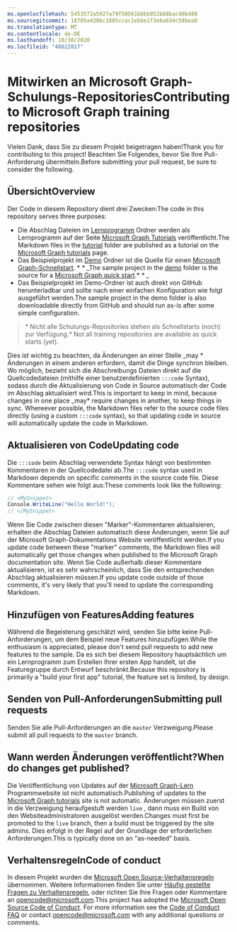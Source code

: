 ```yaml
---
ms.openlocfilehash: 5453572a5927a79f50561bbbb052b88bac40b480
ms.sourcegitcommit: 18785a430bc1885ccac1ebbe1f3eba634c58bea8
ms.translationtype: MT
ms.contentlocale: de-DE
ms.lasthandoff: 10/30/2020
ms.locfileid: "48822817"
---
```

# <a name="contributing-to-microsoft-graph-training-repositories"></a><span data-ttu-id="a0b31-101">Mitwirken an Microsoft Graph-Schulungs-Repositories</span><span class="sxs-lookup"><span data-stu-id="a0b31-101">Contributing to Microsoft Graph training repositories</span></span>

<span data-ttu-id="a0b31-102">Vielen Dank, dass Sie zu diesem Projekt beigetragen haben!</span><span class="sxs-lookup"><span data-stu-id="a0b31-102">Thank you for contributing to this project!</span></span> <span data-ttu-id="a0b31-103">Beachten Sie Folgendes, bevor Sie Ihre Pull-Anforderung übermitteln.</span><span class="sxs-lookup"><span data-stu-id="a0b31-103">Before submitting your pull request, be sure to consider the following.</span></span>

## <a name="overview"></a><span data-ttu-id="a0b31-104">Übersicht</span><span class="sxs-lookup"><span data-stu-id="a0b31-104">Overview</span></span>

<span data-ttu-id="a0b31-105">Der Code in diesem Repository dient drei Zwecken:</span><span class="sxs-lookup"><span data-stu-id="a0b31-105">The code in this repository serves three purposes:</span></span>

- <span data-ttu-id="a0b31-106">Die Abschlag Dateien im [Lernprogramm](/tutorial) Ordner werden als Lernprogramm auf der Seite [Microsoft Graph Tutorials](https://docs.microsoft.com/graph/tutorials) veröffentlicht.</span><span class="sxs-lookup"><span data-stu-id="a0b31-106">The Markdown files in the [tutorial](/tutorial) folder are published as a tutorial on the [Microsoft Graph tutorials](https://docs.microsoft.com/graph/tutorials) page.</span></span>
- <span data-ttu-id="a0b31-107">Das Beispielprojekt im [Demo](/demo) Ordner ist die Quelle für einen [Microsoft Graph-Schnellstart](https://developer.microsoft.com/graph/quick-start). \* *\** _</span><span class="sxs-lookup"><span data-stu-id="a0b31-107">The sample project in the [demo](/demo) folder is the source for a [Microsoft Graph quick start](https://developer.microsoft.com/graph/quick-start).\* *\** _</span></span>
- <span data-ttu-id="a0b31-108">Das Beispielprojekt im Demo-Ordner ist auch direkt von GitHub herunterladbar und sollte nach einer einfachen Konfiguration wie folgt ausgeführt werden.</span><span class="sxs-lookup"><span data-stu-id="a0b31-108">The sample project in the demo folder is also downloadable directly from GitHub and should run as-is after some simple configuration.</span></span>

> <span data-ttu-id="a0b31-109">_*\**_ Nicht alle Schulungs-Repositories stehen als Schnellstarts (noch) zur Verfügung.</span><span class="sxs-lookup"><span data-stu-id="a0b31-109">_*\**_ Not all training repositories are available as quick starts (yet).</span></span>

<span data-ttu-id="a0b31-110">Dies ist wichtig zu beachten, da Änderungen an einer Stelle _may \* Änderungen in einem anderen erfordern, damit die Dinge synchron bleiben. Wo möglich, bezieht sich die Abschreibungs Dateien direkt auf die Quellcodedateien (mithilfe einer benutzerdefinierten `:::code` Syntax), sodass durch die Aktualisierung von Code in Source automatisch der Code im Abschlag aktualisiert wird.</span><span class="sxs-lookup"><span data-stu-id="a0b31-110">This is important to keep in mind, because changes in one place _may\* require changes in another, to keep things in sync. Whereever possible, the Markdown files refer to the source code files directly (using a custom `:::code` syntax), so that updating code in source will automatically update the code in Markdown.</span></span>

## <a name="updating-code"></a><span data-ttu-id="a0b31-111">Aktualisieren von Code</span><span class="sxs-lookup"><span data-stu-id="a0b31-111">Updating code</span></span>

<span data-ttu-id="a0b31-112">Die `:::code` beim Abschlag verwendete Syntax hängt von bestimmten Kommentaren in der Quellcodedatei ab.</span><span class="sxs-lookup"><span data-stu-id="a0b31-112">The `:::code` syntax used in Markdown depends on specific comments in the source code file.</span></span> <span data-ttu-id="a0b31-113">Diese Kommentare sehen wie folgt aus:</span><span class="sxs-lookup"><span data-stu-id="a0b31-113">These comments look like the following:</span></span>

```csharp
// <MySnippet>
Console.WriteLine("Hello World!");
// </MySnippet>
```

<span data-ttu-id="a0b31-114">Wenn Sie Code zwischen diesen "Marker"-Kommentaren aktualisieren, erhalten die Abschlag Dateien automatisch diese Änderungen, wenn Sie auf der Microsoft Graph-Dokumentations Website veröffentlicht werden.</span><span class="sxs-lookup"><span data-stu-id="a0b31-114">If you update code between these "marker" comments, the Markdown files will automatically get those changes when published to the Microsoft Graph documentation site.</span></span> <span data-ttu-id="a0b31-115">Wenn Sie Code außerhalb dieser Kommentare aktualisieren, ist es sehr wahrscheinlich, dass Sie den entsprechenden Abschlag aktualisieren müssen.</span><span class="sxs-lookup"><span data-stu-id="a0b31-115">If you update code outside of those comments, it's very likely that you'll need to update the corresponding Markdown.</span></span>

## <a name="adding-features"></a><span data-ttu-id="a0b31-116">Hinzufügen von Features</span><span class="sxs-lookup"><span data-stu-id="a0b31-116">Adding features</span></span>

<span data-ttu-id="a0b31-117">Während die Begeisterung geschätzt wird, senden Sie bitte keine Pull-Anforderungen, um dem Beispiel neue Features hinzuzufügen.</span><span class="sxs-lookup"><span data-stu-id="a0b31-117">While the enthusiasm is appreciated, please don't send pull requests to add new features to the sample.</span></span> <span data-ttu-id="a0b31-118">Da es sich bei diesem Repository hauptsächlich um ein Lernprogramm zum Erstellen Ihrer ersten App handelt, ist die Featuregruppe durch Entwurf beschränkt.</span><span class="sxs-lookup"><span data-stu-id="a0b31-118">Because this repository is primarily a "build your first app" tutorial, the feature set is limited, by design.</span></span>

## <a name="submitting-pull-requests"></a><span data-ttu-id="a0b31-119">Senden von Pull-Anforderungen</span><span class="sxs-lookup"><span data-stu-id="a0b31-119">Submitting pull requests</span></span>

<span data-ttu-id="a0b31-120">Senden Sie alle Pull-Anforderungen an die `master` Verzweigung.</span><span class="sxs-lookup"><span data-stu-id="a0b31-120">Please submit all pull requests to the `master` branch.</span></span>

<!-- markdownlint-disable MD026 -->
## <a name="when-do-changes-get-published"></a><span data-ttu-id="a0b31-121">Wann werden Änderungen veröffentlicht?</span><span class="sxs-lookup"><span data-stu-id="a0b31-121">When do changes get published?</span></span>

<span data-ttu-id="a0b31-122">Die Veröffentlichung von Updates auf der [Microsoft Graph-Lern](https://docs.microsoft.com/graph/tutorials) Programmwebsite ist nicht automatisch.</span><span class="sxs-lookup"><span data-stu-id="a0b31-122">Publishing of updates to the [Microsoft Graph tutorials](https://docs.microsoft.com/graph/tutorials) site is not automatic.</span></span> <span data-ttu-id="a0b31-123">Änderungen müssen zuerst in die Verzweigung heraufgestuft werden `live` , dann muss ein Build von den Websiteadministratoren ausgelöst werden.</span><span class="sxs-lookup"><span data-stu-id="a0b31-123">Changes must first be promoted to the `live` branch, then a build must be triggered by the site admins.</span></span> <span data-ttu-id="a0b31-124">Dies erfolgt in der Regel auf der Grundlage der erforderlichen Anforderungen.</span><span class="sxs-lookup"><span data-stu-id="a0b31-124">This is typically done on an "as-needed" basis.</span></span>

## <a name="code-of-conduct"></a><span data-ttu-id="a0b31-125">Verhaltensregeln</span><span class="sxs-lookup"><span data-stu-id="a0b31-125">Code of conduct</span></span>

<span data-ttu-id="a0b31-p106">In diesem Projekt wurden die [Microsoft Open Source-Verhaltensregeln](https://opensource.microsoft.com/codeofconduct/) übernommen. Weitere Informationen finden Sie unter [Häufig gestellte Fragen zu Verhaltensregeln](https://opensource.microsoft.com/codeofconduct/faq/), oder richten Sie Ihre Fragen oder Kommentare an [opencode@microsoft.com](mailto:opencode@microsoft.com).</span><span class="sxs-lookup"><span data-stu-id="a0b31-p106">This project has adopted the [Microsoft Open Source Code of Conduct](https://opensource.microsoft.com/codeofconduct/). For more information see the [Code of Conduct FAQ](https://opensource.microsoft.com/codeofconduct/faq/) or contact [opencode@microsoft.com](mailto:opencode@microsoft.com) with any additional questions or comments.</span></span>
